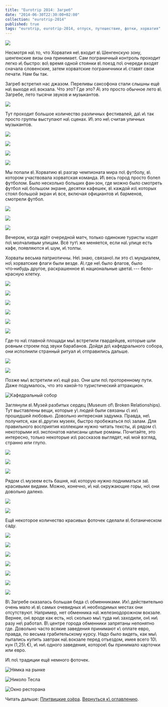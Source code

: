 ```yaml
---
title: "Eurotrip 2014: Загреб"
date: "2014-06-30T22:30:00+02:00"
collection: "eurotrip-2014"
published: true
tags: "eurotrip, eurotrip-2014, отпуск, путешествие, фотки, хорватия"
---
```


![](/images/travel/2014-06-eurotrip/zagreb-kiss.jpg)

Несмотря на\ то, что Хорватия не\ входит в\ Шенгенскую зону, шенгенские визы она принимает. Сам пограничный контроль 
проходит легко и\ быстро: во\ время одной стоянки в\ поезд по\ очереди входят сначала словенские, затем хорватские 
пограничники и\ ставят свои печати. Нам бы так. 

<!--more-->

Загреб встретил нас джазом. Переливы саксофона стали слышны ещё на\ выходе из\ вокзала. Что это? Где это? А\ это просто 
обычное лето в\ Загребе, лето тысячи звуков и музыкантов.

![](/images/travel/2014-06-eurotrip/zagreb-jazz.jpg)

Тут проходит большое количество различных фестивалей, да\ и\ так просто группы выступают на\ сценах. И\ это не\ считая 
уличных музыкантов.

![](/images/travel/2014-06-eurotrip/zagreb-music-1.jpg)

![](/images/travel/2014-06-eurotrip/zagreb-music-2.jpg)

![](/images/travel/2014-06-eurotrip/zagreb-music-3.jpg)

![](/images/travel/2014-06-eurotrip/zagreb-music-4.jpg)

Мы попали в\ Хорватию в\ разгар чемпионата мира по\ футболу, в\ котором участвовала хорватская команда. И\ весь город 
просто болел футболом. Было несколько больших фан&#8209;зон, где можно было смотреть футбол на\ большом экране, десятки 
кафешек, в\ каждой из\ которых стоял большой экран и\ все, включая официантов и\ барменов, смотрели футбол.

![](/images/travel/2014-06-eurotrip/zagreb-football-1.jpg)

![](/images/travel/2014-06-eurotrip/zagreb-football-2.jpg)

![](/images/travel/2014-06-eurotrip/zagreb-football-3.jpg)

Вечером, когда идёт очередной матч, только одинокие туристы ходят по\ молчаливым улицам. Всё тут\ же меняется, если 
на\ улице есть кафе, появляются и\ шум, и\ толпы.

Хорваты весьма патриотичны. Не\ знаю, связано\ ли это с\ мундиалем, но\ хорватские флаги были везде. А\ где не\ было 
флагов, было что&#8209;нибудь другое, раскрашенное в\ национальные цвета\ --- бело-красную клетку.

![](/images/travel/2014-06-eurotrip/zagreb-red-white-1.jpg)

![](/images/travel/2014-06-eurotrip/zagreb-red-white-2.jpg)

![](/images/travel/2014-06-eurotrip/zagreb-red-white-3.jpg)

![](/images/travel/2014-06-eurotrip/zagreb-red-white-4.jpg)

![](/images/travel/2014-06-eurotrip/zagreb-red-white-5.jpg)

![](/images/travel/2014-06-eurotrip/zagreb-red-white-6.jpg)

Где&#8209;то на\ главной площади мы\ встретили гвардейцев, которые шли ровным строем под звуки барабанов. Дойдя 
до\ кафедрального собора, они исполнили странный ритуал и\ отправились дальше.

![](/images/travel/2014-06-eurotrip/zagreb-guardians-1.jpg)

![](/images/travel/2014-06-eurotrip/zagreb-guardians-2.jpg)

Позже мы\ встретили их\ ещё раз. Они шли по\ проторенному пути. Даже подумалось, что это какой&#8209;то туристический 
аттракцион.

![Кафедральный собор](/images/travel/2014-06-eurotrip/zagreb-cathedral.jpg "Кафедральный собор")

Заглянули в\ Музей разбитых сердец (Museum of\ Broken Relationships). Тут выставлены вещи, которые у\ людей были связаны 
с\ их\ прошедшей любовью. Довольно интересная задумка. Правда, не\ получится, как в\ других музеях, быстро пробежаться 
по\ залам. Для правильного восприятия коллекции нужно читать тексты, а\ рядом с\ некоторыми из\ экспонатов написаны 
целые романы. Почитайте, это интересно, только некоторые из\ рассказов выглядят, на\ мой взгляд, странно или глупо.

![](/images/travel/2014-06-eurotrip/zagreb-broken-relationships-1.jpg)

![](/images/travel/2014-06-eurotrip/zagreb-broken-relationships-2.jpg)

![](/images/travel/2014-06-eurotrip/zagreb-broken-relationships-3.jpg)

Рядом с\ музеем есть башня, на\ которую нужно подниматься за\ красивыми видами. Можно, конечно, и\ на\ окружающие горы, 
но\ они довольно далеко.

![](/images/travel/2014-06-eurotrip/zagreb-top-view-1.jpg)

![](/images/travel/2014-06-eurotrip/zagreb-top-view-2.jpg)

Ещё некоторое количество красивых фоточек сделали в\ ботаническом саду.

![](/images/travel/2014-06-eurotrip/zagreb-botanic-garden-1.jpg)

![](/images/travel/2014-06-eurotrip/zagreb-botanic-garden-2.jpg)

![](/images/travel/2014-06-eurotrip/zagreb-botanic-garden-3.jpg)

![](/images/travel/2014-06-eurotrip/zagreb-botanic-garden-4.jpg)

![](/images/travel/2014-06-eurotrip/zagreb-botanic-garden-5.jpg)

![](/images/travel/2014-06-eurotrip/zagreb-botanic-garden-6.jpg)

![](/images/travel/2014-06-eurotrip/zagreb-botanic-garden-7.jpg)

В\ Загребе оказалась большая беда с\ обменниками. Их\ действительно очень мало и\ в\ самых очевидных и\ необходимых 
местах они отсутствуют. Например, нет обменника на\ железнодорожном вокзале. Вернее, он\ вроде как есть, но\ сколько 
мы\ туда ни\ заходили, он\ ни\ разу не\ работал. В\ центре города обменники запрятаны непонятно где. Довольно часто 
всякие заведения принимают к\ оплате евро, правда, по весьма грабительскому курсу. Надо было видеть, как мы\ пытались 
купить завтрак на\ вокзале перед отъездом, имея всего 10\ кун (1,25\ €), и\ ни\ одного заведения, которое\ бы принимало 
карточки или евро. 

И\ по\ традиции ещё немного фоточек.

![Нямка на рынке](/images/travel/2014-06-eurotrip/zagreb-market.jpg "Нямка на рынке")

![Николо Тесла](/images/travel/2014-06-eurotrip/zagreb-tesla.jpg "Николо Тесла")

![Окно ресторана](/images/travel/2014-06-eurotrip/zagreb-window.jpg "Окно ресторана")

Читать дальше: [Плитвицкие озёра](/post/eurotrip-2014-plitvice-lakes/). [Вернуться к\ оглавлению](/post/eurotrip-2014/).
